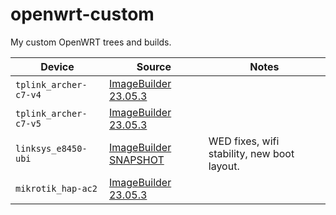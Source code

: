 # openwrt-custom

My custom OpenWRT trees and builds.

| Device | Source | Notes |
| --- | --- | --- |
| `tplink_archer-c7-v4` | [ImageBuilder 23.05.3](./asu.go) | |
| `tplink_archer-c7-v5` | [ImageBuilder 23.05.3](./asu.go) | |
| `linksys_e8450-ubi` | [ImageBuilder SNAPSHOT](./asu.go) | WED fixes, wifi stability, new boot layout. |
| `mikrotik_hap-ac2` | [ImageBuilder 23.05.3](./asu.go) | |
